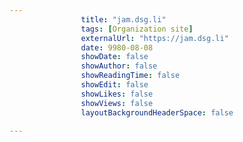 ---
                title: "jam.dsg.li"
                tags: [Organization site]
                externalUrl: "https://jam.dsg.li"
                date: 9980-08-08
                showDate: false
                showAuthor: false
                showReadingTime: false
                showEdit: false
                showLikes: false
                showViews: false
                layoutBackgroundHeaderSpace: false
                ---
